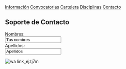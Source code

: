 [Información](Informacion.md) [Convocatorias](Convocatorias.md) [Cartelera](Cartelera.md) [Disciplinas](Disciplinas.msd) [Contacto](Contacto.md)

## Soporte de Contacto

<form>
  <label for="name">Nombres:</label><br>
  <input type="text" id="name" name="name" value="Tus nombres"><br>
  <label for="lname">Apellidos:</label><br>
  <input type="text" id="lname" name="lname" value="Apellidos"><br>
  </form>


![wa link_ejzj7m](https://user-images.githubusercontent.com/99769832/158484600-7d83d51a-383a-4d97-a63f-24abc0ed167b.png)

